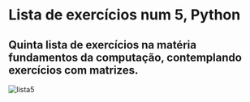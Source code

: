 # Lista de exercícios num 5, Python

## Quinta lista de exercícios na matéria fundamentos da computação, contemplando exercícios com matrizes.

![lista5](https://user-images.githubusercontent.com/93945185/216686132-2350e5c0-4a98-45c1-a4c0-df1b8c0bbfa3.PNG)

